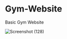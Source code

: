 # Gym-Website
Basic Gym Website


![Screenshot (128)](https://user-images.githubusercontent.com/66054330/144722314-db243242-4114-4ee7-b3b5-6f56d647d063.png)
